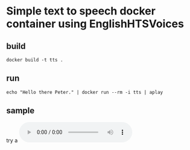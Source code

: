 # Simple text to speech docker container using EnglishHTSVoices

## build
```
docker build -t tts .
```

## run
```
echo "Hello there Peter." | docker run --rm -i tts | aplay
```

## sample
try a ![sample](sample/test.wav)


